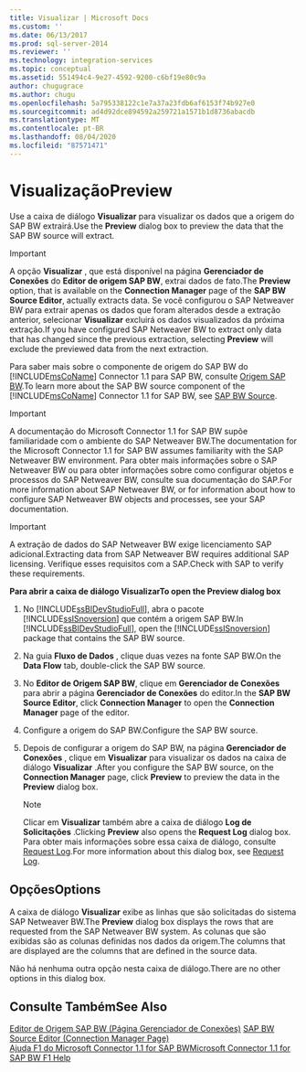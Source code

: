 ```yaml
---
title: Visualizar | Microsoft Docs
ms.custom: ''
ms.date: 06/13/2017
ms.prod: sql-server-2014
ms.reviewer: ''
ms.technology: integration-services
ms.topic: conceptual
ms.assetid: 551494c4-9e27-4592-9200-c6bf19e80c9a
author: chugugrace
ms.author: chugu
ms.openlocfilehash: 5a795338122c1e7a37a23fdb6af6153f74b927e0
ms.sourcegitcommit: ad4d92dce894592a259721a1571b1d8736abacdb
ms.translationtype: MT
ms.contentlocale: pt-BR
ms.lasthandoff: 08/04/2020
ms.locfileid: "87571471"
---
```

# <a name="preview"></a><span data-ttu-id="2d4a3-102">Visualização</span><span class="sxs-lookup"><span data-stu-id="2d4a3-102">Preview</span></span>
  <span data-ttu-id="2d4a3-103">Use a caixa de diálogo **Visualizar** para visualizar os dados que a origem do SAP BW extrairá.</span><span class="sxs-lookup"><span data-stu-id="2d4a3-103">Use the **Preview** dialog box to preview the data that the SAP BW source will extract.</span></span>  
  
> [!IMPORTANT]  
>  <span data-ttu-id="2d4a3-104">A opção **Visualizar** , que está disponível na página **Gerenciador de Conexões** do **Editor de origem SAP BW**, extrai dados de fato.</span><span class="sxs-lookup"><span data-stu-id="2d4a3-104">The **Preview** option, that is available on the **Connection Manager** page of the **SAP BW Source Editor**, actually extracts data.</span></span> <span data-ttu-id="2d4a3-105">Se você configurou o SAP Netweaver BW para extrair apenas os dados que foram alterados desde a extração anterior, selecionar **Visualizar** excluirá os dados visualizados da próxima extração.</span><span class="sxs-lookup"><span data-stu-id="2d4a3-105">If you have configured SAP Netweaver BW to extract only data that has changed since the previous extraction, selecting **Preview** will exclude the previewed data from the next extraction.</span></span>  
  
 <span data-ttu-id="2d4a3-106">Para saber mais sobre o componente de origem do SAP BW do [!INCLUDE[msCoName](../../includes/msconame-md.md)] Connector 1.1 para SAP BW, consulte [Origem SAP BW](sap-bw-source.md).</span><span class="sxs-lookup"><span data-stu-id="2d4a3-106">To learn more about the SAP BW source component of the [!INCLUDE[msCoName](../../includes/msconame-md.md)] Connector 1.1 for SAP BW, see [SAP BW Source](sap-bw-source.md).</span></span>  
  
> [!IMPORTANT]  
>  <span data-ttu-id="2d4a3-107">A documentação do Microsoft Connector 1.1 for SAP BW supõe familiaridade com o ambiente do SAP Netweaver BW.</span><span class="sxs-lookup"><span data-stu-id="2d4a3-107">The documentation for the Microsoft Connector 1.1 for SAP BW assumes familiarity with the SAP Netweaver BW environment.</span></span> <span data-ttu-id="2d4a3-108">Para obter mais informações sobre o SAP Netweaver BW ou para obter informações sobre como configurar objetos e processos do SAP Netweaver BW, consulte sua documentação do SAP.</span><span class="sxs-lookup"><span data-stu-id="2d4a3-108">For more information about SAP Netweaver BW, or for information about how to configure SAP Netweaver BW objects and processes, see your SAP documentation.</span></span>  
  
> [!IMPORTANT]  
>  <span data-ttu-id="2d4a3-109">A extração de dados do SAP Netweaver BW exige licenciamento SAP adicional.</span><span class="sxs-lookup"><span data-stu-id="2d4a3-109">Extracting data from SAP Netweaver BW requires additional SAP licensing.</span></span> <span data-ttu-id="2d4a3-110">Verifique esses requisitos com a SAP.</span><span class="sxs-lookup"><span data-stu-id="2d4a3-110">Check with SAP to verify these requirements.</span></span>  
  
 <span data-ttu-id="2d4a3-111">**Para abrir a caixa de diálogo Visualizar**</span><span class="sxs-lookup"><span data-stu-id="2d4a3-111">**To open the Preview dialog box**</span></span>  
  
1.  <span data-ttu-id="2d4a3-112">No [!INCLUDE[ssBIDevStudioFull](../../includes/ssbidevstudiofull-md.md)], abra o pacote [!INCLUDE[ssISnoversion](../../includes/ssisnoversion-md.md)] que contém a origem SAP BW.</span><span class="sxs-lookup"><span data-stu-id="2d4a3-112">In [!INCLUDE[ssBIDevStudioFull](../../includes/ssbidevstudiofull-md.md)], open the [!INCLUDE[ssISnoversion](../../includes/ssisnoversion-md.md)] package that contains the SAP BW source.</span></span>  
  
2.  <span data-ttu-id="2d4a3-113">Na guia **Fluxo de Dados** , clique duas vezes na fonte SAP BW.</span><span class="sxs-lookup"><span data-stu-id="2d4a3-113">On the **Data Flow** tab, double-click the SAP BW source.</span></span>  
  
3.  <span data-ttu-id="2d4a3-114">No **Editor de Origem SAP BW**, clique em **Gerenciador de Conexões** para abrir a página **Gerenciador de Conexões** do editor.</span><span class="sxs-lookup"><span data-stu-id="2d4a3-114">In the **SAP BW Source Editor**, click **Connection Manager** to open the **Connection Manager** page of the editor.</span></span>  
  
4.  <span data-ttu-id="2d4a3-115">Configure a origem do SAP BW.</span><span class="sxs-lookup"><span data-stu-id="2d4a3-115">Configure the SAP BW source.</span></span>  
  
5.  <span data-ttu-id="2d4a3-116">Depois de configurar a origem do SAP BW, na página **Gerenciador de Conexões** , clique em **Visualizar** para visualizar os dados na caixa de diálogo **Visualizar** .</span><span class="sxs-lookup"><span data-stu-id="2d4a3-116">After you configure the SAP BW source, on the **Connection Manager** page, click **Preview** to preview the data in the **Preview** dialog box.</span></span>  
  
    > [!NOTE]  
    >  <span data-ttu-id="2d4a3-117">Clicar em **Visualizar** também abre a caixa de diálogo **Log de Solicitações** .</span><span class="sxs-lookup"><span data-stu-id="2d4a3-117">Clicking **Preview** also opens the **Request Log** dialog box.</span></span> <span data-ttu-id="2d4a3-118">Para obter mais informações sobre essa caixa de diálogo, consulte [Request Log](request-log.md).</span><span class="sxs-lookup"><span data-stu-id="2d4a3-118">For more information about this dialog box, see [Request Log](request-log.md).</span></span>  
  
## <a name="options"></a><span data-ttu-id="2d4a3-119">Opções</span><span class="sxs-lookup"><span data-stu-id="2d4a3-119">Options</span></span>  
 <span data-ttu-id="2d4a3-120">A caixa de diálogo **Visualizar** exibe as linhas que são solicitadas do sistema SAP Netweaver BW.</span><span class="sxs-lookup"><span data-stu-id="2d4a3-120">The **Preview** dialog box displays the rows that are requested from the SAP Netweaver BW system.</span></span> <span data-ttu-id="2d4a3-121">As colunas que são exibidas são as colunas definidas nos dados da origem.</span><span class="sxs-lookup"><span data-stu-id="2d4a3-121">The columns that are displayed are the columns that are defined in the source data.</span></span>  
  
 <span data-ttu-id="2d4a3-122">Não há nenhuma outra opção nesta caixa de diálogo.</span><span class="sxs-lookup"><span data-stu-id="2d4a3-122">There are no other options in this dialog box.</span></span>  
  
## <a name="see-also"></a><span data-ttu-id="2d4a3-123">Consulte Também</span><span class="sxs-lookup"><span data-stu-id="2d4a3-123">See Also</span></span>  
 <span data-ttu-id="2d4a3-124">[Editor de Origem SAP BW &#40;Página Gerenciador de Conexões&#41;](sap-bw-source-editor-connection-manager-page.md) </span><span class="sxs-lookup"><span data-stu-id="2d4a3-124">[SAP BW Source Editor &#40;Connection Manager Page&#41;](sap-bw-source-editor-connection-manager-page.md) </span></span>  
 [<span data-ttu-id="2d4a3-125">Ajuda F1 do Microsoft Connector 1.1 for SAP BW</span><span class="sxs-lookup"><span data-stu-id="2d4a3-125">Microsoft Connector 1.1 for SAP BW F1 Help</span></span>](../microsoft-connector-for-sap-bw-f1-help.md)  
  
  
